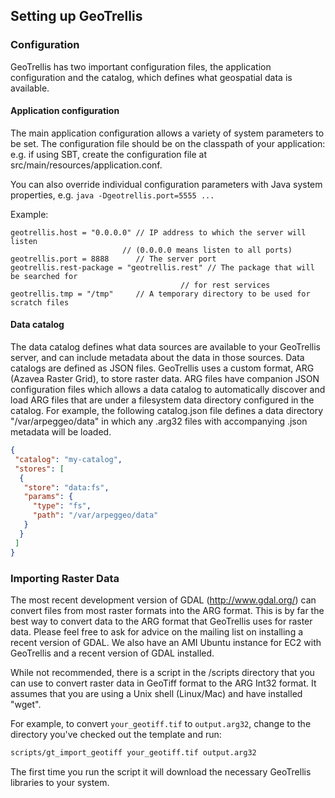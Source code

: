 ## Setting up GeoTrellis 

### Configuration
GeoTrellis has two important configuration files, the application
configuration and the catalog, which defines what geospatial data
is available.

#### Application configuration

The main application configuration allows a variety of system parameters to be set.
The configuration file should be on the classpath of your application: e.g. if using
SBT, create the configuration file at src/main/resources/application.conf.

You can also override individual configuration parameters with Java system properties, e.g.
``java -Dgeotrellis.port=5555 ...``

Example:

```
geotrellis.host = "0.0.0.0" // IP address to which the server will listen
                         // (0.0.0.0 means listen to all ports)
geotrellis.port = 8888      // The server port 
geotrellis.rest-package = "geotrellis.rest" // The package that will be searched for
                                      // for rest services
geotrellis.tmp = "/tmp"     // A temporary directory to be used for scratch files
```

#### Data catalog

The data catalog defines what data sources are available to your GeoTrellis server, and
can include metadata about the data in those sources.  Data catalogs are defined as JSON files.  GeoTrellis uses a custom format, ARG (Azavea Raster Grid), to store raster data.  ARG files have companion JSON configuration files which allows a data catalog to automatically
discover and load ARG files that are under a filesystem data directory configured in the
catalog.  For example, the following catalog.json file defines a data directory "/var/arpeggeo/data" in which any .arg32 files with accompanying .json metadata will be loaded.

```json
{
 "catalog": "my-catalog",
 "stores": [
  {
   "store": "data:fs",
   "params": {
     "type": "fs",
     "path": "/var/arpeggeo/data"
   }
  }
 ]
}
```

### Importing Raster Data

The most recent development version of GDAL (http://www.gdal.org/) can convert files from most raster formats into the
ARG format.  This is by far the best way to convert data to the ARG format that GeoTrellis uses for raster data.  Please feel
free to ask for advice on the mailing list on installing a recent version of GDAL.  We also have an AMI Ubuntu instance for EC2
with GeoTrellis and a recent version of GDAL installed. 

While not recommended, there is a script in the /scripts directory that you can use to convert raster data in
GeoTiff format to the ARG Int32 format.  It assumes that you are using a Unix shell (Linux/Mac) and have installed "wget".

For example, to convert ```your_geotiff.tif``` to ```output.arg32```, change to the
directory you've checked out the template and run:

```bash
scripts/gt_import_geotiff your_geotiff.tif output.arg32
```

The first time you run the script it will download the necessary GeoTrellis libraries to your
system.
